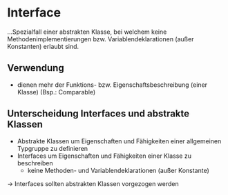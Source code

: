 # Interface

...Spezialfall einer abstrakten Klasse, bei welchem keine Methodenimplementierungen bzw. Variablendeklarationen (außer Konstanten) erlaubt sind.

## Verwendung

- dienen mehr der Funktions- bzw. Eigenschaftsbeschreibung (einer Klasse) (Bsp.: Comparable)

## Unterscheidung Interfaces und abstrakte Klassen

- Abstrakte Klassen um Eigenschaften und Fähigkeiten einer allgemeinen Typgruppe zu definieren
- Interfaces um Eigenschaften und Fähigkeiten einer Klasse zu beschreiben
  - keine Methoden- und Variablendeklarationen (außer Konstante)

-> Interfaces sollten abstrakten Klassen vorgezogen werden
